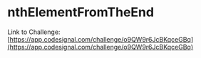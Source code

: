 # nthElementFromTheEnd

Link to Challenge: [https://app.codesignal.com/challenge/o9QW9r6JcBKqceGBq](https://app.codesignal.com/challenge/o9QW9r6JcBKqceGBq)